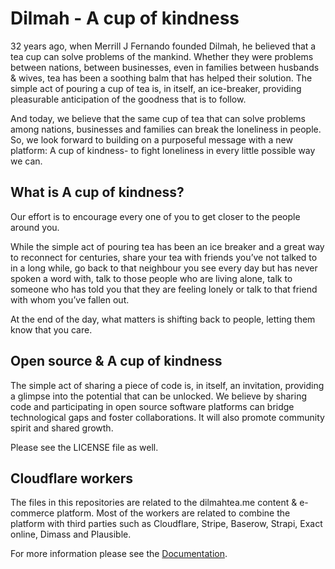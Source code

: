 # Dilmah - A cup of kindness

32 years ago, when Merrill J Fernando founded Dilmah, he believed that a tea cup can solve problems of the mankind. Whether they were problems between nations, between businesses, even in families between husbands & wives, tea has been a soothing balm that has helped their solution. The simple act of pouring a cup of tea is, in itself, an ice-breaker, providing pleasurable anticipation of the goodness that is to follow.

And today, we believe that the same cup of tea that can solve problems among nations, businesses and families can break the loneliness in people. So, we look forward to building on a purposeful message with a new platform: A cup of kindness- to fight loneliness in every little possible way we can.

## What is A cup of kindness?

Our effort is to encourage every one of you to get closer to the people around you.

While the simple act of pouring tea has been an ice breaker and a great way to reconnect for centuries, share your tea with friends you’ve not talked to in a long while, go back to that neighbour you see every day but has never spoken a word with, talk to those people who are living alone, talk to someone who has told you that they are feeling lonely or talk to that friend with whom you’ve fallen out.

At the end of the day, what matters is shifting back to people, letting them know that you care.

## Open source & A cup of kindness

The simple act of sharing a piece of code is, in itself, an invitation, providing a glimpse into the potential that can be unlocked.
We believe by sharing code and participating in open source software platforms can bridge technological gaps and foster collaborations. It will also promote community spirit and shared growth.

Please see the LICENSE file as well.

## Cloudflare workers

The files in this repositories are related to the dilmahtea.me content & e-commerce platform. Most of the workers are related to combine the platform with third parties such as Cloudflare, Stripe, Baserow, Strapi, Exact online, Dimass and Plausible.

For more information please see the [Documentation](https://docs.dilmahtea.me/setup-and-workflow/dilmahteame-workers/).
